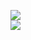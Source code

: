 [![](https://img.shields.io/badge/Made%20With-Github%20Spray-lightgrey.svg?style=for-the-badge&logo=github)](https://github.com/Annihil/github-spray#23801)  
[![](https://i.imgur.com/2DrTn0Z.gif)](https://github.com/Annihil/github-spray)
